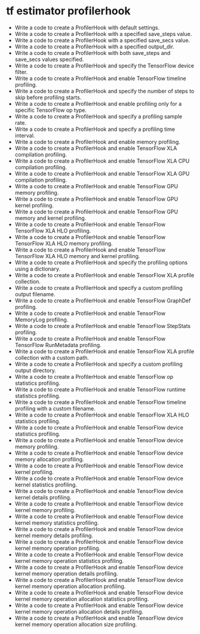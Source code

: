 # tf estimator profilerhook

- Write a code to create a ProfilerHook with default settings.
- Write a code to create a ProfilerHook with a specified save_steps value.
- Write a code to create a ProfilerHook with a specified save_secs value.
- Write a code to create a ProfilerHook with a specified output_dir.
- Write a code to create a ProfilerHook with both save_steps and save_secs values specified.
- Write a code to create a ProfilerHook and specify the TensorFlow device filter.
- Write a code to create a ProfilerHook and enable TensorFlow timeline profiling.
- Write a code to create a ProfilerHook and specify the number of steps to skip before profiling starts.
- Write a code to create a ProfilerHook and enable profiling only for a specific TensorFlow op type.
- Write a code to create a ProfilerHook and specify a profiling sample rate.
- Write a code to create a ProfilerHook and specify a profiling time interval.
- Write a code to create a ProfilerHook and enable memory profiling.
- Write a code to create a ProfilerHook and enable TensorFlow XLA compilation profiling.
- Write a code to create a ProfilerHook and enable TensorFlow XLA CPU compilation profiling.
- Write a code to create a ProfilerHook and enable TensorFlow XLA GPU compilation profiling.
- Write a code to create a ProfilerHook and enable TensorFlow GPU memory profiling.
- Write a code to create a ProfilerHook and enable TensorFlow GPU kernel profiling.
- Write a code to create a ProfilerHook and enable TensorFlow GPU memory and kernel profiling.
- Write a code to create a ProfilerHook and enable TensorFlow TensorFlow XLA HLO profiling.
- Write a code to create a ProfilerHook and enable TensorFlow TensorFlow XLA HLO memory profiling.
- Write a code to create a ProfilerHook and enable TensorFlow TensorFlow XLA HLO memory and kernel profiling.
- Write a code to create a ProfilerHook and specify the profiling options using a dictionary.
- Write a code to create a ProfilerHook and enable TensorFlow XLA profile collection.
- Write a code to create a ProfilerHook and specify a custom profiling output filename.
- Write a code to create a ProfilerHook and enable TensorFlow GraphDef profiling.
- Write a code to create a ProfilerHook and enable TensorFlow MemoryLog profiling.
- Write a code to create a ProfilerHook and enable TensorFlow StepStats profiling.
- Write a code to create a ProfilerHook and enable TensorFlow TensorFlow RunMetadata profiling.
- Write a code to create a ProfilerHook and enable TensorFlow XLA profile collection with a custom path.
- Write a code to create a ProfilerHook and specify a custom profiling output directory.
- Write a code to create a ProfilerHook and enable TensorFlow op statistics profiling.
- Write a code to create a ProfilerHook and enable TensorFlow runtime statistics profiling.
- Write a code to create a ProfilerHook and enable TensorFlow timeline profiling with a custom filename.
- Write a code to create a ProfilerHook and enable TensorFlow XLA HLO statistics profiling.
- Write a code to create a ProfilerHook and enable TensorFlow device statistics profiling.
- Write a code to create a ProfilerHook and enable TensorFlow device memory profiling.
- Write a code to create a ProfilerHook and enable TensorFlow device memory allocation profiling.
- Write a code to create a ProfilerHook and enable TensorFlow device kernel profiling.
- Write a code to create a ProfilerHook and enable TensorFlow device kernel statistics profiling.
- Write a code to create a ProfilerHook and enable TensorFlow device kernel details profiling.
- Write a code to create a ProfilerHook and enable TensorFlow device kernel memory profiling.
- Write a code to create a ProfilerHook and enable TensorFlow device kernel memory statistics profiling.
- Write a code to create a ProfilerHook and enable TensorFlow device kernel memory details profiling.
- Write a code to create a ProfilerHook and enable TensorFlow device kernel memory operation profiling.
- Write a code to create a ProfilerHook and enable TensorFlow device kernel memory operation statistics profiling.
- Write a code to create a ProfilerHook and enable TensorFlow device kernel memory operation details profiling.
- Write a code to create a ProfilerHook and enable TensorFlow device kernel memory operation allocation profiling.
- Write a code to create a ProfilerHook and enable TensorFlow device kernel memory operation allocation statistics profiling.
- Write a code to create a ProfilerHook and enable TensorFlow device kernel memory operation allocation details profiling.
- Write a code to create a ProfilerHook and enable TensorFlow device kernel memory operation allocation size profiling.
